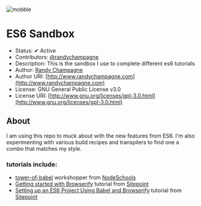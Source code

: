 ![mobble](http://cloud.scott.ee/images/mobble.png)

# ES6 Sandbox

* Status: ✔ Active
* Contributors: [@randychampagne](http://twitter.com/randychampagne)
* Description: This is the sandbox I use to complete different es6 tutorials
* Author: [Randy Champagne](http://www.randychampagne.com)
* Author URI: [http://www.randychampagne.com](http://www.randychampagne.com)
* License: GNU General Public License v3.0
* License URI: [http://www.gnu.org/licenses/gpl-3.0.html](http://www.gnu.org/licenses/gpl-3.0.html)




## About

I am using this repo to muck about with the new features from ES6. I'm also experimenting with various build recipes and transpilers to find one a combo that matches my style.




### tutorials include:

* [tower-of-babel](https://github.com/yosuke-furukawa/tower-of-babel) workshopper from [NodeSchools](http://nodeschool.io/)
* [Getting started with Browserify](http://www.sitepoint.com/getting-started-browserify/) tutorial from [Sitepoint](http://www.sitepoint.com/)
* [Setting up an ES6 Project Using Babel and Browserify](http://www.sitepoint.com/setting-up-es6-project-using-babel-browserify/) tutorial from [Sitepoint](http://www.sitepoint.com/)